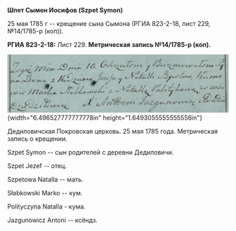 **Шпет Сымон Иосифов (Szpet Symon)**

25 мая 1785 г -- крещение сына Сымона (РГИА 823-2-18, лист 229,
№14/1785-р (коп)).

**РГИА 823-2-18:** Лист 229. **Метрическая запись №14/1785-р (коп).**

![](./media/e89e870f1c6414c6d0cee0573c3626888477e9ef.png){width="6.496527777777778in"
height="1.6493055555555556in"}

Дедиловичская Покровская церковь. 25 мая 1785 года. Метрическая запись о
крещении.

Szpet Symon -- сын родителей с деревни Дедиловичи.

Szpet Jezef -- отец.

Szpetowa Natalla -- мать.

Słabkowski Marko -- кум.

Polityczyna Natalla - кума.

Jazgunowicz Antoni -- ксёндз.

